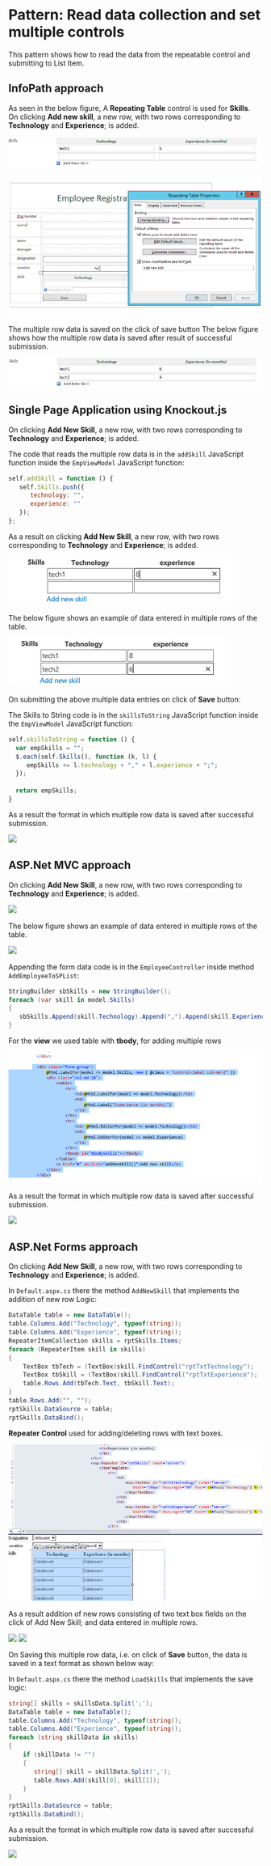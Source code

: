# Pattern: Read data collection and set multiple controls #
This pattern shows how to read the data from the repeatable control and submitting to List Item.

## InfoPath approach ##
As seen in the below figure, A **Repeating Table** control is used for **Skills**.  
On clicking **Add new skill**, a new row, with two rows corresponding to **Technology** and **Experience**; is added. 

![](images/IP/P7_AddNewRow.png)  


![](images/IP/P7_RepeatTablesAdditionDeletion.png)

The multiple row data is saved on the click of save button 
The below figure shows how the multiple row data is saved after result of successful submission.

![](images/IP/P7_MultipleRowDataSave.png)

## Single Page Application using Knockout.js ##
On clicking **Add New Skill**, a new row, with two rows corresponding to **Technology** and **Experience**; is added.  

The code that reads the multiple row data is in the `addSkill` JavaScript function inside the `EmpViewModel` JavaScript function:

```JavaScript  
self.addSkill = function () {
   self.Skills.push({
	  technology: "",
	  experience: ""
   });
};
```  

As a result on clicking **Add New Skill**, a new row, with two rows corresponding to **Technology** and **Experience**; is added.  

![](images/KO/P7_AddNewRow.png)

The below figure shows an example of data entered in multiple rows of the table.  

![](images/KO/P7_EnterDataInMultipleRows.png)

On submitting the above multiple data entries on click of **Save** button:  

The Skills to String code is in the `skillsToString` JavaScript function inside the `EmpViewModel` JavaScript function:

```JavaScript 
self.skillsToString = function () {
  var empSkills = "";
  $.each(self.Skills(), function (k, l) {
	 empSkills += l.technology + "," + l.experience + ";";
  });

  return empSkills; 
}
```

As a result the format in which multiple row data is saved after successful submission.

[formatOfMultipleDataSaved]: images/KO/P7_FormatOfMultipleDataSaved.png

![][formatOfMultipleDataSaved]


## ASP.Net MVC approach ##
On clicking **Add New Skill**, a new row, with two rows corresponding to **Technology** and **Experience**; is added. 

[addNewRow]: images/Forms/P7_AddNewRow.png

![][addNewRow]

The below figure shows an example of data entered in multiple rows of the table.

[enterDataInMultipleRows]: images/Forms/P7_EnterDataInMultipleRows.png

![][enterDataInMultipleRows]


Appending the form data code is in the `EmployeeController` inside method `AddEmployeeToSPList`:

```C#
StringBuilder sbSkills = new StringBuilder();
foreach (var skill in model.Skills)
{         
   sbSkills.Append(skill.Technology).Append(",").Append(skill.Experience).Append(";"); 
}
```

For the **view** we used  table with **tbody**,  for adding multiple rows

![](images/MVC/P7_TableAndHyperlinkControl.png)

As a result the format in which multiple row data is saved after successful submission.

![][formatOfMultipleDataSaved]


## ASP.Net Forms approach ##
On clicking **Add New Skill**, a new row, with two rows corresponding to **Technology** and **Experience**; is added.

In `Default.aspx.cs` there the method `AddNewSkill` that implements the addition of new row Logic:

```C#
DataTable table = new DataTable();
table.Columns.Add("Technology", typeof(string));
table.Columns.Add("Experience", typeof(string));
RepeaterItemCollection skills = rptSkills.Items;
foreach (RepeaterItem skill in skills)
{
	TextBox tbTech = (TextBox)skill.FindControl("rptTxtTechnology");
	TextBox tbSkill = (TextBox)skill.FindControl("rptTxtExperience");
	table.Rows.Add(tbTech.Text, tbSkill.Text);
}
table.Rows.Add("", "");
rptSkills.DataSource = table;
rptSkills.DataBind();
```

**Repeater Control** used for adding/deleting rows with text boxes.

![](images/Forms/P7_UpdatePanelAndRepeaterControls.png)

As a result addition of new rows consisting of two text box fields on the click of Add New Skill; and data entered in multiple rows.

![][addNewRow]
![][enterDataInMultipleRows]

On Saving this multiple row data, i.e. on click of **Save** button, the data is saved in a text format as shown below way:

In `Default.aspx.cs` there the method `LoadSkills` that implements the save logic:

```C#
string[] skills = skillsData.Split(';');
DataTable table = new DataTable();
table.Columns.Add("Technology", typeof(string));
table.Columns.Add("Experience", typeof(string));
foreach (string skillData in skills)
{
	if (skillData != "")
	{
	   string[] skill = skillData.Split(',');
	   table.Rows.Add(skill[0], skill[1]);
	}
}
rptSkills.DataSource = table;
rptSkills.DataBind();
```
As a result the format in which multiple row data is saved after successful submission.

![][formatOfMultipleDataSaved]
